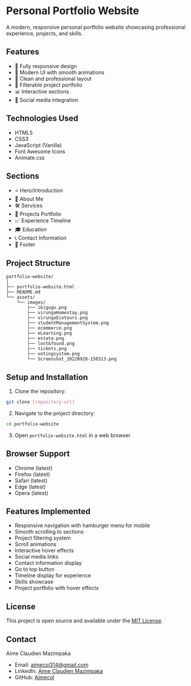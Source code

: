 # Personal Portfolio Website

A modern, responsive personal portfolio website showcasing professional experience, projects, and skills.

## Features

- 📱 Fully responsive design
- 🎨 Modern UI with smooth animations
- 🌙 Clean and professional layout
- 📂 Filterable project portfolio
- 📊 Interactive sections
- 🔗 Social media integration

## Technologies Used

- HTML5
- CSS3
- JavaScript (Vanilla)
- Font Awesome Icons
- Animate.css

## Sections

- ⭐ Hero/Introduction
- 👤 About Me
- 🛠️ Services
- 💼 Projects Portfolio
- 📈 Experience Timeline
- 🎓 Education
- 📞 Contact Information
- 👣 Footer

## Project Structure

```
portfolio-website/
│
├── portfolio-website.html
├── README.md
└── assets/
    └── images/
        ├── ikigugu.png
        ├── virungaHomestay.png
        ├── virungaEcotours.png
        ├── studentManagementSystem.png
        ├── ecommerce.png
        ├── eLearning.png
        ├── estate.png
        ├── lost&found.png
        ├── tickets.png
        ├── votingsystem.png
        └── Screenshot_20220920-150313.png
```

## Setup and Installation

1. Clone the repository:

```bash
git clone [repository-url]
```

2. Navigate to the project directory:

```bash
cd portfolio-website
```

3. Open `portfolio-website.html` in a web browser

## Browser Support

- Chrome (latest)
- Firefox (latest)
- Safari (latest)
- Edge (latest)
- Opera (latest)

## Features Implemented

- Responsive navigation with hamburger menu for mobile
- Smooth scrolling to sections
- Project filtering system
- Scroll animations
- Interactive hover effects
- Social media links
- Contact information display
- Go to top button
- Timeline display for experience
- Skills showcase
- Project portfolio with hover effects

## License

This project is open source and available under the [MIT License](LICENSE).

## Contact

Aime Claudien Mazimpaka

- Email: aimecol314@gmail.com
- LinkedIn: [Aime Claudien Mazimpaka](https://www.linkedin.com/in/aime-claudien-mazimpaka-61801b356)
- GitHub: [Aimecol](https://github.com/Aimecol)
